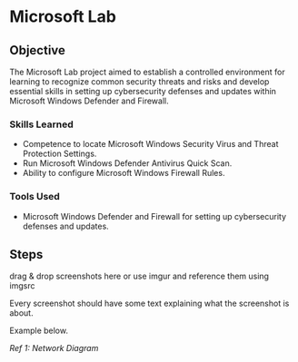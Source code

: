 # Microsoft Lab

## Objective

The Microsoft Lab project aimed to establish a controlled environment for learning to recognize common security threats and risks and develop essential skills in setting up cybersecurity defenses and updates within Microsoft Windows Defender and Firewall. 

### Skills Learned

- Competence to locate Microsoft Windows Security Virus and Threat Protection Settings.
- Run Microsoft Windows Defender Antivirus Quick Scan.
- Ability to configure Microsoft Windows Firewall Rules.

### Tools Used

- Microsoft Windows Defender and Firewall for setting up cybersecurity defenses and updates.

## Steps
drag & drop screenshots here or use imgur and reference them using imgsrc

Every screenshot should have some text explaining what the screenshot is about.

Example below.

*Ref 1: Network Diagram*
